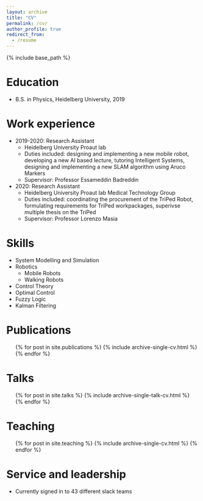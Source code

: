 ```yaml
---
layout: archive
title: "CV"
permalink: /cv/
author_profile: true
redirect_from:
  - /resume
---
```


{% include base_path %}

Education
======
* B.S. in Physics, Heidelberg University, 2019


Work experience
======
* 2019-2020: Research Assistant
  * Heidelberg University Proaut lab
  * Duties included: designing and implementing a new mobile robot, developing a new AI based lecture, tutoring Intelligent Systems, designing and implementing a new SLAM algorithm using Aruco Markers 
  * Supervisor: Professor Essameddin Badreddin
* 2020: Research Assistant
  * Heidelberg University Proaut lab Medical Technology Group
  * Duties included: coordinating the procurement of the TriPed Robot, formulating requirements for TriPed workpackages, superivse multiple thesis on the TriPed
  * Supervisor: Professor Lorenzo Masia
  
Skills
======
* System Modelling and Simulation
* Robotics
  * Mobile Robots
  * Walking Robots
* Control Theory
* Optimal Control
* Fuzzy Logic
* Kalman Filtering


Publications
======
  <ul>{% for post in site.publications %}
    {% include archive-single-cv.html %}
  {% endfor %}</ul>
  
Talks
======
  <ul>{% for post in site.talks %}
    {% include archive-single-talk-cv.html %}
  {% endfor %}</ul>
  
Teaching
======
  <ul>{% for post in site.teaching %}
    {% include archive-single-cv.html %}
  {% endfor %}</ul>
  
Service and leadership
======
* Currently signed in to 43 different slack teams
